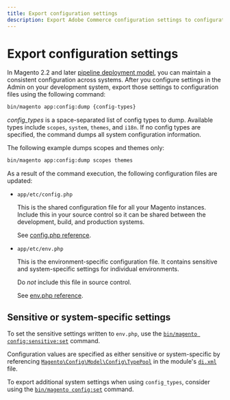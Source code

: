 ```yaml
---
title: Export configuration settings
description: Export Adobe Commerce configuration settings to configuration files, also known as config dump.
---
```


# Export configuration settings

In Magento 2.2 and later [pipeline deployment model](../deployment/technical-details.md), you can maintain a consistent configuration across systems. After you configure settings in the Admin on your development system, export those settings to configuration files using the following command:

```bash
bin/magento app:config:dump {config-types}
```

_config_types_ is a space-separated list of config types to dump. Available types include `scopes`, `system`, `themes`, and `i18n`. If no config types are specified, the command dumps all system configuration information.

The following example dumps scopes and themes only:

```bash
bin/magento app:config:dump scopes themes
```

As a result of the command execution, the following configuration files are updated:

- `app/etc/config.php`

  This is the shared configuration file for all your Magento instances.
  Include this in your source control so it can be shared between the development, build, and production systems.

  See [config.php reference](../reference/config-reference-configphp.md).

- `app/etc/env.php`

  This is the environment-specific configuration file.
  It contains sensitive and system-specific settings for individual environments.

  Do _not_ include this file in source control.

  See [env.php reference](../reference/config-reference-envphp.md).

## Sensitive or system-specific settings

To set the sensitive settings written to `env.php`, use the [`bin/magento config:sensitive:set`](../cli/config-cli-subcommands-config-mgmt-set.html) command.

Configuration values are specified as either sensitive or system-specific by referencing [`Magento\Config\Model\Config\TypePool`](https://github.com/magento/magento2/blob/2.4/app/code/Magento/Config/Model/Config/TypePool.php) in the module's [`di.xml`](https://devdocs.magento.com/guides/v2.4/extension-dev-guide/configuration/sensitive-and-environment-settings.html#how-to-specify-values-as-sensitive-or-system-specific) file.

To export additional system settings when using `config_types`, consider using the [`bin/magento config:set`](../cli/config-cli-subcommands-config-mgmt-set.html#config-cli-config-set) command.
